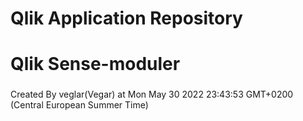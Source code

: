 # Qlik Application Repository 
# Qlik Sense-moduler
### 
Created By veglar(Vegar) at Mon May 30 2022 23:43:53 GMT+0200 (Central European Summer Time)